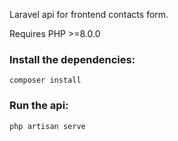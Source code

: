 Laravel api for frontend contacts form.

Requires PHP >=8.0.0

### Install the dependencies:
```
composer install
```

### Run the api:
```
php artisan serve
```
